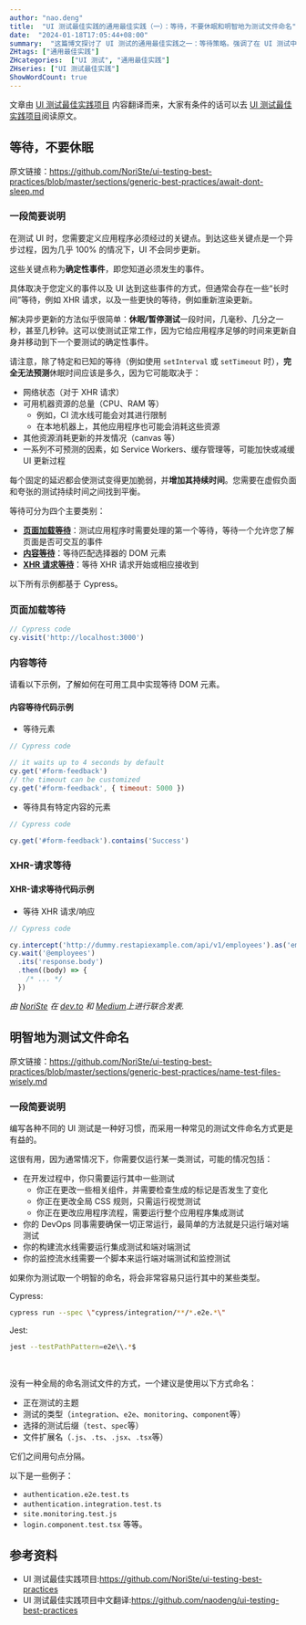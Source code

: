 ```yaml
---
author: "nao.deng"
title:  "UI 测试最佳实践的通用最佳实践（一）：等待，不要休眠和明智地为测试文件命名"
date:  "2024-01-18T17:05:44+08:00"
summary:  "这篇博文探讨了 UI 测试的通用最佳实践之一：等待策略。强调了在 UI 测试中避免使用休眠（sleep）方法，而是采用等待机制来确保测试脚本与应用程序的同步。此外，博文提倡为测试文件采用明智的命名规范，以提高代码可维护性和可读性。通过这些最佳实践，读者将更有效地编写稳健的 UI 测试脚本，确保测试的准确性和可靠性，提升整个软件开发过程的质量。"
ZHtags: ["通用最佳实践"]
ZHcategories:  ["UI 测试", "通用最佳实践"]
ZHseries: ["UI 测试最佳实践"]
ShowWordCount: true
---
```


文章由 [UI 测试最佳实践项目](https://github.com/NoriSte/ui-testing-best-practices) 内容翻译而来，大家有条件的话可以去 [UI 测试最佳实践项目](https://github.com/NoriSte/ui-testing-best-practices)阅读原文。

## 等待，不要休眠

原文链接：<https://github.com/NoriSte/ui-testing-best-practices/blob/master/sections/generic-best-practices/await-dont-sleep.md>

### 一段简要说明

在测试 UI 时，您需要定义应用程序必须经过的关键点。到达这些关键点是一个异步过程，因为几乎 100% 的情况下，UI 不会同步更新。

这些关键点称为**确定性事件**，即您知道必须发生的事件。

具体取决于您定义的事件以及 UI 达到这些事件的方式，但通常会存在一些“长时间”等待，例如 XHR 请求，以及一些更快的等待，例如重新渲染更新。

解决异步更新的方法似乎很简单：**休眠/暂停测试**一段时间，几毫秒、几分之一秒，甚至几秒钟。这可以使测试正常工作，因为它给应用程序足够的时间来更新自身并移动到下一个要测试的确定性事件。

请注意，除了特定和已知的等待（例如使用 `setInterval` 或 `setTimeout` 时），**完全无法预测**休眠时间应该是多久，因为它可能取决于：

- 网络状态（对于 XHR 请求）
- 可用机器资源的总量（CPU、RAM 等）
  - 例如，CI 流水线可能会对其进行限制
  - 在本地机器上，其他应用程序也可能会消耗这些资源
- 其他资源消耗更新的并发情况（canvas 等）
- 一系列不可预测的因素，如 Service Workers、缓存管理等，可能加快或减缓 UI 更新过程

每个固定的延迟都会使测试变得更加脆弱，并**增加其持续时间**。您需要在虚假负面和夸张的测试持续时间之间找到平衡。

等待可分为四个主要类别：

- **[页面加载等待](#页面加载等待)**：测试应用程序时需要处理的第一个等待，等待一个允许您了解页面是否可交互的事件
- **[内容等待](#内容等待)**：等待匹配选择器的 DOM 元素
- **[XHR 请求等待](#xhr-请求等待)**：等待 XHR 请求开始或相应接收到

以下所有示例都基于 Cypress。

### 页面加载等待

```javascript
// Cypress code
cy.visit('http://localhost:3000')
```

### 内容等待

请看以下示例，了解如何在可用工具中实现等待 DOM 元素。

#### 内容等待代码示例

- 等待元素

```javascript
// Cypress code

// it waits up to 4 seconds by default
cy.get('#form-feedback')
// the timeout can be customized
cy.get('#form-feedback', { timeout: 5000 })
```

- 等待具有特定内容的元素

```javascript
// Cypress code

cy.get('#form-feedback').contains('Success')
```

### XHR-请求等待

#### XHR-请求等待代码示例

- 等待 XHR 请求/响应

```javascript
// Cypress code

cy.intercept('http://dummy.restapiexample.com/api/v1/employees').as('employees')
cy.wait('@employees')
  .its('response.body')
  .then((body) => {
    /* ... */
  })
```

_由 [NoriSte](https://github.com/NoriSte) 在 [dev.to](https://dev.to/noriste/await-do-not-make-your-e2e-tests-sleep-4g1o) 和 [Medium](https://medium.com/@NoriSte/react-hooks-memorandum-bf1c2758a672)上进行联合发表._

## 明智地为测试文件命名

原文链接：<https://github.com/NoriSte/ui-testing-best-practices/blob/master/sections/generic-best-practices/name-test-files-wisely.md>

### 一段简要说明

编写各种不同的 UI 测试是一种好习惯，而采用一种常见的测试文件命名方式更是有益的。

这很有用，因为通常情况下，你需要仅运行某一类测试，可能的情况包括：

- 在开发过程中，你只需要运行其中一些测试
  - 你正在更改一些相关组件，并需要检查生成的标记是否发生了变化
  - 你正在更改全局 CSS 规则，只需运行视觉测试
  - 你正在更改应用程序流程，需要运行整个应用程序集成测试
- 你的 DevOps 同事需要确保一切正常运行，最简单的方法就是只运行端对端测试
- 你的构建流水线需要运行集成测试和端对端测试
- 你的监控流水线需要一个脚本来运行端对端测试和监控测试

如果你为测试取一个明智的命名，将会非常容易只运行其中的某些类型。

Cypress:

```bash
cypress run --spec \"cypress/integration/**/*.e2e.*\"
```

Jest:

```bash
jest --testPathPattern=e2e\\.*$
```

<br>

没有一种全局的命名测试文件的方式，一个建议是使用以下方式命名：

- 正在测试的主题
- 测试的类型（`integration`、`e2e`、`monitoring`、`component`等）
- 选择的测试后缀（`test`、`spec`等）
- 文件扩展名（`.js`、`.ts`、`.jsx`、`.tsx`等）

它们之间用句点分隔。

以下是一些例子：

- `authentication.e2e.test.ts`
- `authentication.integration.test.ts`
- `site.monitoring.test.js`
- `login.component.test.tsx`
等等。

## 参考资料

- UI 测试最佳实践项目:<https://github.com/NoriSte/ui-testing-best-practices>
- UI 测试最佳实践项目中文翻译:<https://github.com/naodeng/ui-testing-best-practices>
